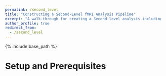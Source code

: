 ```yaml
---
permalink: /second_level
title: "Constructing a Second-Level fMRI Analysis Pipeline"
excerpt: "A walk-through for creating a Second-level analysis including code, results, and figures"
author_profile: true
redirect_from: 
  - /second_level
---
```


{% include base_path %}

Setup and Prerequisites
======